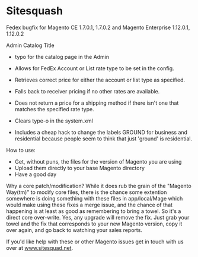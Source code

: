 Sitesquash
==========

Fedex bugfix for Magento CE 1.7.0.1, 1.7.0.2 and Magento Enterprise 1.12.0.1, 1.12.0.2

Admin Catalog Title
- typo for the catalog page in the Admin

- Allows for FedEx Account or List rate type to be set in the config.
- Retrieves correct price for either the account or list type as specified.
- Falls back to receiver pricing if no other rates are available.
- Does not return a price for a shipping method if there isn't one that matches the specified rate type.
- Clears type-o in the system.xml

- Includes a cheap hack to change the labels GROUND for business and residential because people seem to think that just 'ground' is residential.

How to use:
- Get, without puns, the files for the version of Magento you are using
- Upload them directly to your base Magento directory
- Have a good day

Why a core patch/modification?
While it does rub the grain of the "Magento Way(tm)" to modify core files, there is the chance some extention somewhere is doing something with these files in app/local/Mage which would make using these fixes a merge issue, and the chance of that happening is at least as good as remembering to bring a towel. So it's a direct core over-write. Yes, any upgrade will remove the fix. Just grab your towel and the fix that corresponds to your new Magento version, copy it over again, and go back to watching your sales reports.

If you'd like help with these or other Magento issues get in touch with us over at www.sitesquad.net.
